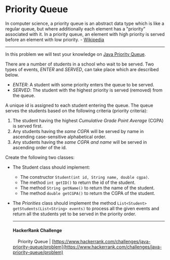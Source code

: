 # Priority Queue

In computer science, a priority queue is an abstract data type which is like a regular queue, but where additionally each element has a "priority" associated with it. In a priority queue, an element with high priority is served before an element with low priority. - [Wikipedia](https://en.wikipedia.org/wiki/Priority_queue)

------

In this problem we will test your knowledge on [Java Priority Queue](https://docs.oracle.com/javase/7/docs/api/java/util/PriorityQueue.html).

There are a number of students in a school who wait to be served. Two types of events, *ENTER* and *SERVED*, can take place which are described below.

- *ENTER*: A student with some priority enters the queue to be served.
- *SERVED*: The student with the highest priority is served (removed) from the queue.

A unique id is assigned to each student entering the queue. The queue serves the students based on the following criteria (priority criteria):

1. The student having the highest *Cumulative Grade Point Average* (CGPA) is served first.
2. Any students having the *same CGPA* will be served by name in ascending case-sensitive alphabetical order.
3. Any students having the *same CGPA and name* will be served in ascending order of the id.

Create the following two classes:

- The Student class should implement:

  - The constructor `Student(int id, String name, double cgpa)`.
  - The method `int getID()` to return the id of the student.
  - The method `String getName()` to return the name of the student.
  - The method `double getCGPA()` to return the CGPA of the student.

- The *Priorities* class should implement the method `List<Student> getStudents(List<String> events)` to process all the given events and return all the students yet to be served in the priority order.

  ___


  #### HackerRank Challenge

  &nbsp;&nbsp;&nbsp;&nbsp;Priority Queue | [https://www.hackerrank.com/challenges/java-priority-queue/problem](https://www.hackerrank.com/challenges/java-priority-queue/problem)